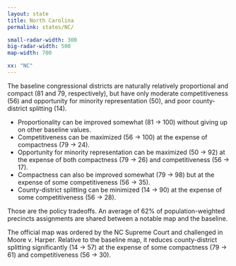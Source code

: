 ```yaml
---
layout: state
title: North Carolina
permalink: states/NC/

small-radar-width: 300
big-radar-width: 500
map-width: 700

xx: "NC"
---
```


The baseline congressional districts are naturally relatively proportional and compact (81 and 79, respectively),
but have only moderate competitiveness (56) and opportunity for minority representation (50), and poor county-district splitting (14).

- Proportionality can be improved somewhat (81 &#x2192; 100) without giving up on other baseline values. 
- Competitiveness can be maximized (56 &#x2192; 100) at the expense of compactness (79 &#x2192; 24).
- Opportunity for minority representation can be maximized (50 &#x2192; 92) at the expense of both compactness (79 &#x2192; 26) and competitiveness (56 &#x2192; 17).
- Compactness can also be improved somewhat (79 &#x2192; 98) but at the expense of some competitiveness (56 &#x2192; 35).
- County-district splitting can be minimized (14 &#x2192; 90) at the expense of some competitiveness (56 &#x2192; 28).

Those are the policy tradeoffs.
An average of 62% of population-weighted precincts assignments are shared between a notable map and the baseline.

The official map was ordered by the NC Supreme Court and challenged in Moore v. Harper.
Relative to the baseline map, it reduces county-district splitting significantly (14 &#x2192; 57) 
at the expense of some compactness (79 &#x2192; 61) and competitiveness (56 &#x2192; 30).